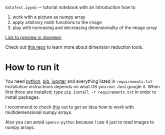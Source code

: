 `datafest.ipynb` -- tutorial notebook with an introduction how to 
1. work with a picture as numpy array
2. apply arbitrary math functions to the image
3. play with increasing and decreasing dimensionality of the image array

[Link to preview in nbviewer](https://nbviewer.jupyter.org/github/iggisv9t/generativeart-stuff/blob/main/dimreds/datafest.ipynb)  

Check out [this repo](https://github.com/iggisv9t/dimreducers-crusher) to learn more about dimension reduction tools.

# How to run it
You need [python](https://www.python.org/), [pip](https://pypi.org/), [jupyter](https://jupyter.org/) and everything listed in `requirements.txt`  
Installation instructions depends on what OS you use. Just google it. When first three are installed, type `pip install -r requirements.txt` in order to install packages.  

I recommend to check [this](http://jalammar.github.io/visual-numpy/) out to get an idea how to work with multidemensional numpy arrays.

Also you can avoid `opencv-python` because I use it just to read images to numpy arrays.